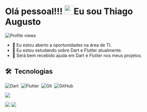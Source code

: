 <h1 align="left">Olá pessoal!!! <img src="https://raw.githubusercontent.com/kaueMarques/kaueMarques/master/hi.gif" width="30px">Eu sou Thiago Augusto</h1>
<p align="left"> <img src="https://komarev.com/ghpvc/?username=thiagoaugustosilveirasilverio&color=blue" alt="Profile views" /> </p>

<!--
**thiagoaugustosilveirasilverio/thiagoaugustosilveirasilverio** is a ✨ _special_ ✨ repository because its `README.md` (this file) appears on your GitHub profile.

Here are some ideas to get you started:
-->
- 🔭 Eu estou aberto a oportunidades na área de TI.
- 🌱 Eu estou estudando sobre Dart e Flutter atualmente.
- 🤔 Será bem recebido ajuda em Dart e Flutter nos meus projetos.


## 🛠 &nbsp;Tecnologias 


![Dart](https://img.shields.io/badge/-Dart-05122A?style=flat&logo=dart&logoColor=1572B6)&nbsp;
![Flutter](https://img.shields.io/badge/-Flutter-05122A?style=flat&logo=flutter)&nbsp;
![Git](https://img.shields.io/badge/-Git-05122A?style=flat&logo=git)&nbsp;
![GitHub](https://img.shields.io/badge/-GitHub-05122A?style=flat&logo=github)&nbsp;
<!--
![Node.js](https://img.shields.io/badge/-Node.js-05122A?style=flat&logo=node.js)&nbsp;
-->

<!--
## ⚙️ &nbsp;GitHub Analytics

<img width="530em" src="https://github-readme-stats.vercel.app/api/top-langs/?username=thiagoaugustosilveirasilverio&layout=compact&theme=vision-friendly-dark" alt="thiagoaugustosilveirasilverio's most languages"/>
-->

<div> 
  
  <a href="https://instagram.com/thiago_assilverio/" target="_blank"><img src="https://img.shields.io/badge/-Instagram-%23E4405F?style=for-the-badge&logo=instagram&logoColor=white" target="_blank"></a>
 	
 
  <a href = "mailto: thiagocrokao@gmail.com"><img src="https://img.shields.io/badge/-Gmail-%23333?style=for-the-badge&logo=gmail&logoColor=white" target="_blank"></a>
  <a href="https://https://www.linkedin.com/in/thiago-augusto-silveira-silvério-6a3b4bb4/" target="_blank"><img src="https://img.shields.io/badge/-LinkedIn-%230077B5?style=for-the-badge&logo=linkedin&logoColor=white" target="_blank"></a> 
  
</div>
